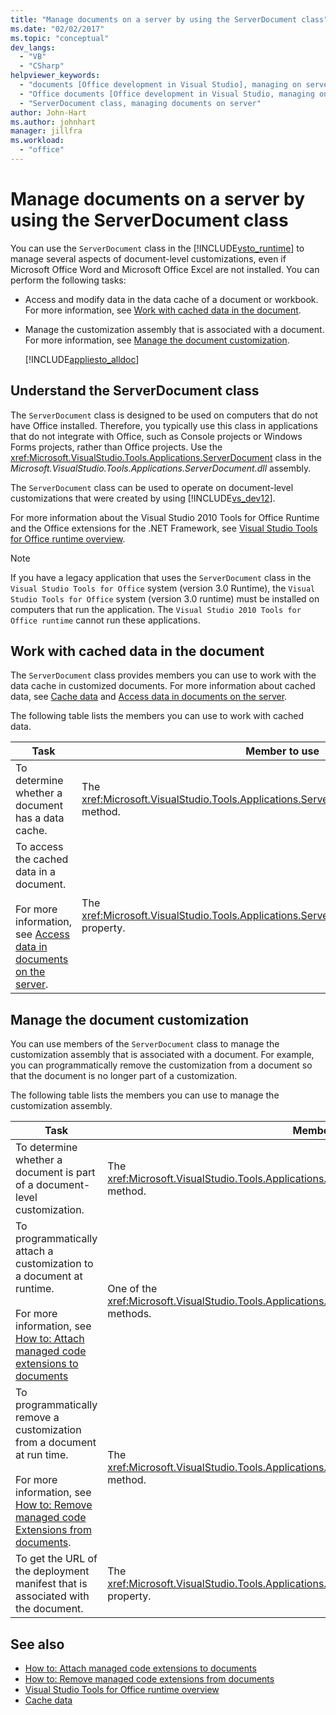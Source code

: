 ```yaml
---
title: "Manage documents on a server by using the ServerDocument class"
ms.date: "02/02/2017"
ms.topic: "conceptual"
dev_langs:
  - "VB"
  - "CSharp"
helpviewer_keywords:
  - "documents [Office development in Visual Studio], managing on server"
  - "Office documents [Office development in Visual Studio, managing on server"
  - "ServerDocument class, managing documents on server"
author: John-Hart
ms.author: johnhart
manager: jillfra
ms.workload:
  - "office"
---
```

# Manage documents on a server by using the ServerDocument class
  You can use the `ServerDocument` class in the [!INCLUDE[vsto_runtime](../vsto/includes/vsto-runtime-md.md)] to manage several aspects of document-level customizations, even if Microsoft Office Word and Microsoft Office Excel are not installed. You can perform the following tasks:

- Access and modify data in the data cache of a document or workbook. For more information, see [Work with cached data in the document](#CachedData).

- Manage the customization assembly that is associated with a document. For more information, see [Manage the document customization](#CustomizationInfo).

  [!INCLUDE[appliesto_alldoc](../vsto/includes/appliesto-alldoc-md.md)]

## Understand the ServerDocument class
 The `ServerDocument` class is designed to be used on computers that do not have Office installed. Therefore, you typically use this class in applications that do not integrate with Office, such as Console projects or Windows Forms projects, rather than Office projects. Use the <xref:Microsoft.VisualStudio.Tools.Applications.ServerDocument> class in the *Microsoft.VisualStudio.Tools.Applications.ServerDocument.dll* assembly.

 The `ServerDocument` class can be used to operate on document-level customizations that were created by using [!INCLUDE[vs_dev12](../vsto/includes/vs-dev12-md.md)].

 For more information about the Visual Studio 2010 Tools for Office Runtime and the Office extensions for the .NET Framework, see [Visual Studio Tools for Office runtime overview](../vsto/visual-studio-tools-for-office-runtime-overview.md).

> [!NOTE]
>  If you have a legacy application that uses the `ServerDocument` class in the `Visual Studio Tools for Office` system (version 3.0 Runtime), the `Visual Studio Tools for Office` system (version 3.0 runtime) must be installed on computers that run the application. The `Visual Studio 2010 Tools for Office runtime` cannot run these applications.

##  <a name="CachedData"></a> Work with cached data in the document
 The `ServerDocument` class provides members you can use to work with the data cache in customized documents. For more information about cached data, see [Cache data](../vsto/caching-data.md) and [Access data in documents on the server](../vsto/accessing-data-in-documents-on-the-server.md).

 The following table lists the members you can use to work with cached data.

|Task|Member to use|
|----------|-------------------|
|To determine whether a document has a data cache.|The <xref:Microsoft.VisualStudio.Tools.Applications.ServerDocument.IsCacheEnabled%2A> method.|
|To access the cached data in a document.<br /><br /> For more information, see [Access data in documents on the server](../vsto/accessing-data-in-documents-on-the-server.md).|The <xref:Microsoft.VisualStudio.Tools.Applications.ServerDocument.CachedData%2A> property.|

##  <a name="CustomizationInfo"></a> Manage the document customization
 You can use members of the `ServerDocument` class to manage the customization assembly that is associated with a document. For example, you can programmatically remove the customization from a document so that the document is no longer part of a customization.

 The following table lists the members you can use to manage the customization assembly.

|Task|Member to use|
|----------|-------------------|
|To determine whether a document is part of a document-level customization.|The <xref:Microsoft.VisualStudio.Tools.Applications.ServerDocument.GetCustomizationVersion%2A> method.|
|To programmatically attach a customization to a document at runtime.<br /><br /> For more information, see [How to: Attach managed code extensions to documents](../vsto/how-to-attach-managed-code-extensions-to-documents.md)|One of the <xref:Microsoft.VisualStudio.Tools.Applications.ServerDocument.AddCustomization%2A> methods.|
|To programmatically remove a customization from a document at run time.<br /><br /> For more information, see [How to: Remove managed code Extensions from documents](../vsto/how-to-remove-managed-code-extensions-from-documents.md).|The <xref:Microsoft.VisualStudio.Tools.Applications.ServerDocument.RemoveCustomization%2A> method.|
|To get the URL of the deployment manifest that is associated with the document.|The <xref:Microsoft.VisualStudio.Tools.Applications.ServerDocument.DeploymentManifestUrl%2A> property.|

## See also
- [How to: Attach managed code extensions to documents](../vsto/how-to-attach-managed-code-extensions-to-documents.md)
- [How to: Remove managed code extensions from documents](../vsto/how-to-remove-managed-code-extensions-from-documents.md)
- [Visual Studio Tools for Office runtime overview](../vsto/visual-studio-tools-for-office-runtime-overview.md)
- [Cache data](../vsto/caching-data.md)
